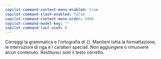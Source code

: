 ```yaml
---
copilot-command-context-menu-enabled: true
copilot-command-slash-enabled: false
copilot-command-context-menu-order: 1000
copilot-command-model-key: ""
copilot-command-last-used: 0
---
```

Correggi la grammatica e l'ortografia di {}. Mantieni tutta la formattazione, le interruzioni di riga e i caratteri speciali. Non aggiungere o rimuovere alcun contenuto. Restituisci solo il testo corretto.